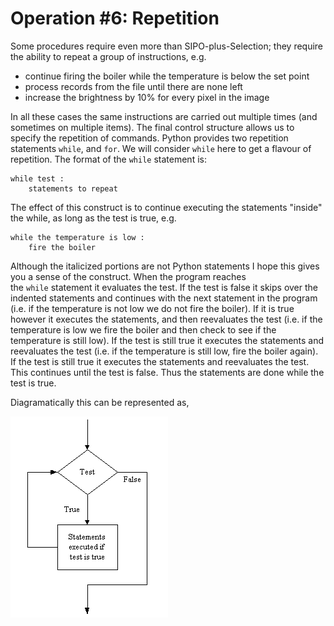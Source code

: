 # Operation #6: Repetition

Some procedures require even more than SIPO-plus-Selection; they require
the ability to repeat a group of instructions, e.g.

-   continue firing the boiler while the temperature is below the set
    point
-   process records from the file until there are none left
-   increase the brightness by 10% for every pixel in the image

In all these cases the same instructions are carried out multiple times
(and sometimes on multiple items). The final control structure allows us
to specify the repetition of commands. Python provides two repetition
statements `while`, and `for`. We will consider `while` here to get a
flavour of repetition. The format of the `while` statement is:

    while test :
        statements to repeat

The effect of this construct is to continue executing the statements
"inside" the while, as long as the test is true, e.g.

    while the temperature is low :
        fire the boiler

Although the italicized portions are not Python statements I hope this
gives you a sense of the construct. When the program reaches
the `while` statement it evaluates the test. If the test is false it
skips over the indented statements and continues with the next statement
in the program (i.e. if the temperature is not low we do not fire the
boiler). If it is true however it executes the statements, and then
reevaluates the test (i.e. if the temperature is low we fire the boiler
and then check to see if the temperature is still low). If the test is
still true it executes the statements and reevaluates the test (i.e. if
the temperature is still low, fire the boiler again). If the test is
still true it executes the statements and reevaluates the test. This
continues until the test is false. Thus the statements are done while
the test is true.

Diagramatically this can be represented as,

![](11_While_flowchart.gif)

